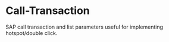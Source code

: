 # Call-Transaction
SAP call transaction and list parameters useful for implementing hotspot/double click.
